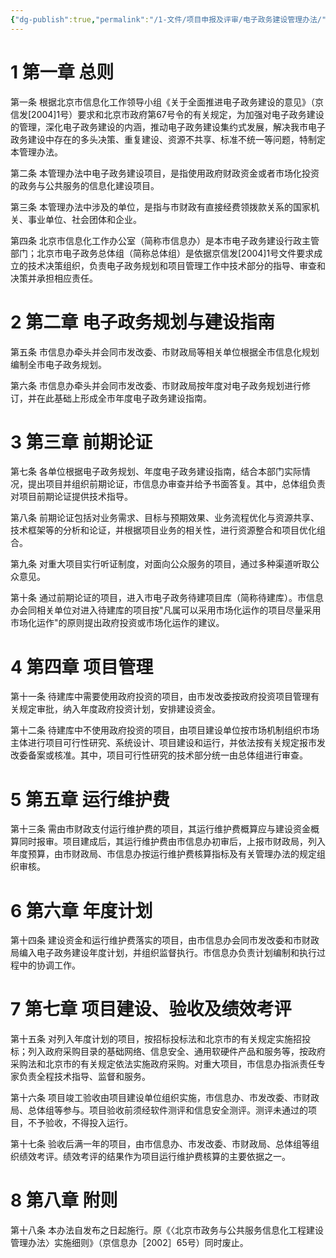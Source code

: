 ```yaml
---
{"dg-publish":true,"permalink":"/1-文件/项目申报及评审/电子政务建设管理办法/","tags":["项目申报及评审"]}
---
```


# 1 第一章 总则

第一条 根据北京市信息化工作领导小组《关于全面推进电子政务建设的意见》（京信发[2004]1号）要求和北京市政府第67号令的有关规定，为加强对电子政务建设的管理，深化电子政务建设的内涵，推动电子政务建设集约式发展，解决我市电子政务建设中存在的多头决策、重复建设、资源不共享、标准不统一等问题，特制定本管理办法。

第二条 本管理办法中电子政务建设项目，是指使用政府财政资金或者市场化投资的政务与公共服务的信息化建设项目。

第三条 本管理办法中涉及的单位，是指与市财政有直接经费领拨款关系的国家机关、事业单位、社会团体和企业。

第四条 北京市信息化工作办公室（简称市信息办）是本市电子政务建设行政主管部门；北京市电子政务总体组（简称总体组）是依据京信发[2004]1号文件要求成立的技术决策组织，负责电子政务规划和项目管理工作中技术部分的指导、审查和决策并承担相应责任。

# 2 第二章 电子政务规划与建设指南

第五条 市信息办牵头并会同市发改委、市财政局等相关单位根据全市信息化规划编制全市电子政务规划。

第六条 市信息办牵头并会同市发改委、市财政局按年度对电子政务规划进行修订，并在此基础上形成全市年度电子政务建设指南。

# 3 第三章 前期论证

第七条 各单位根据电子政务规划、年度电子政务建设指南，结合本部门实际情况，提出项目并组织前期论证，市信息办审查并给予书面答复。其中，总体组负责对项目前期论证提供技术指导。

第八条 前期论证包括对业务需求、目标与预期效果、业务流程优化与资源共享、技术框架等的分析和论证，并根据项目业务的相关性，进行资源整合和项目优化组合。

第九条 对重大项目实行听证制度，对面向公众服务的项目，通过多种渠道听取公众意见。

第十条 通过前期论证的项目，进入市电子政务待建项目库（简称待建库）。市信息办会同相关单位对进入待建库的项目按"凡属可以采用市场化运作的项目尽量采用市场化运作"的原则提出政府投资或市场化运作的建议。

# 4 第四章 项目管理

第十一条 待建库中需要使用政府投资的项目，由市发改委按政府投资项目管理有关规定审批，纳入年度政府投资计划，安排建设资金。

第十二条 待建库中不使用政府投资的项目，由项目建设单位按市场机制组织市场主体进行项目可行性研究、系统设计、项目建设和运行，并依法按有关规定报市发改委备案或核准。其中，项目可行性研究的技术部分统一由总体组进行审查。

# 5 第五章 运行维护费

第十三条 需由市财政支付运行维护费的项目，其运行维护费概算应与建设资金概算同时报审。项目建成后，其运行维护费由市信息办初审后，上报市财政局，列入年度预算，由市财政局、市信息办按运行维护费核算指标及有关管理办法的规定组织审核。

# 6 第六章 年度计划

第十四条 建设资金和运行维护费落实的项目，由市信息办会同市发改委和市财政局编入电子政务建设年度计划，并组织监督执行。市信息办负责计划编制和执行过程中的协调工作。

# 7 第七章 项目建设、验收及绩效考评

第十五条 对列入年度计划的项目，按招标投标法和北京市的有关规定实施招投标；列入政府采购目录的基础网络、信息安全、通用软硬件产品和服务等，按政府采购法和北京市的有关规定依法实施政府采购。对重大项目，市信息办指派责任专家负责全程技术指导、监督和服务。

第十六条 项目竣工验收由项目建设单位组织实施，市信息办、市发改委、市财政局、总体组等参与。项目验收前须经软件测评和信息安全测评。测评未通过的项目，不予验收，不得投入运行。

第十七条 验收后满一年的项目，由市信息办、市发改委、市财政局、总体组等组织绩效考评。绩效考评的结果作为项目运行维护费核算的主要依据之一。

# 8 第八章 附则

第十八条 本办法自发布之日起施行。原《〈北京市政务与公共服务信息化工程建设管理办法〉实施细则》（京信息办［2002］65号）同时废止。